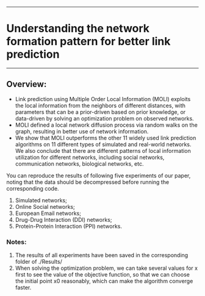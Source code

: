 -----------------------------------------------------------------------------------------------------------------
# Understanding the network formation pattern for better link prediction
-----------------------------------------------------------------------------------------------------------------

## Overview:
- Link prediction using Multiple Order Local Information (MOLI) exploits the local information from the neighbors of different distances, with parameters that can be a prior-driven based on prior knowledge, or data-driven by solving an optimization problem on observed networks. 
- MOLI defined a local network diffusion process via random walks on the graph, resulting in better use of network information.
- We show that MOLI outperforms the other 11 widely used link prediction algorithms on 11 different types of simulated and real-world networks. We also conclude that there are different patterns of local information utilization for different networks, including social networks, communication 
networks, biological networks, etc.

You can reproduce the results of following five experiments of our paper, noting that the data should be decompressed before running the corresponding code.

1. Simulated networks;
2. Online Social networks;
3. European Email networks;
4. Drug-Drug Interaction (DDI) networks;
5. Protein-Protein Interaction (PPI) networks.

### Notes: 
1. The results of all experiments have been saved in the corresponding folder of  ./Results/
2. When solving the optimization problem, we can take several values for x first to see the value of the objective function, so that we can choose the initial point x0 reasonably, which can make the algorithm converge faster.
